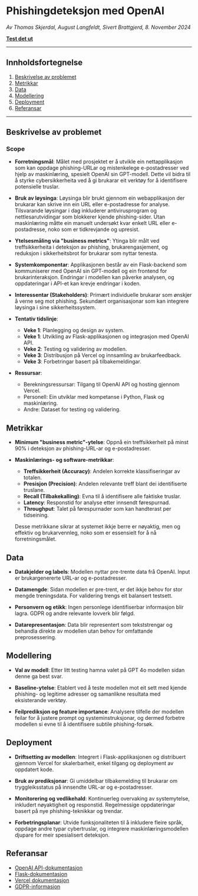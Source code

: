 # Phishingdeteksjon med OpenAI

*Av Thomas Skjerdal, August Langfeldt, Sivert Brattgjerd, 8. November 2024*

**[Test det ut](https://phishing-analyzer.skjerdal.me/)**

---

## Innholdsfortegnelse
1. [Beskrivelse av problemet](#beskriv-problemet)
2. [Metrikkar](#metrikkar)
3. [Data](#data)
4. [Modellering](#modellering)
5. [Deployment](#deployment)
6. [Referansar](#referansar)

---

## Beskrivelse av problemet

### Scope

- **Forretningsmål**: Målet med prosjektet er å utvikle ein nettapplikasjon som kan oppdage phishing-URLar og mistenkelege e-postadresser ved hjelp av maskinlæring, spesielt OpenAI sin GPT-modell. Dette vil bidra til å styrke cybersikkerheita ved å gi brukarar eit verktøy for å identifisere potensielle truslar.

- **Bruk av løysinga**: Løysinga blir brukt gjennom ein webapplikasjon der brukarar kan skrive inn ein URL eller e-postadresse for analyse. Tilsvarande løysingar i dag inkluderer antivirusprogram og nettlesarutvidingar som blokkerer kjende phishing-sider. Utan maskinlæring måtte ein manuelt undersøkt kvar enkelt URL eller e-postadresse, noko som er tidkrevjande og upresist.

- **Ytelsesmåling via "business metrics"**: Ytinga blir målt ved treffsikkerheita i deteksjon av phishing, brukarengasjement, og reduksjon i sikkerheitsbrot for brukarar som nyttar tenesta.

- **Systemkomponentar**: Applikasjonen består av ein Flask-backend som kommuniserer med OpenAI sin GPT-modell og ein frontend for brukarinteraksjon. Endringar i modellen kan påverke analysen, og oppdateringar i API-et kan krevje endringar i koden.

- **Interessentar (Stakeholders)**: Primært individuelle brukarar som ønskjer å verne seg mot phishing. Sekundært organisasjonar som kan integrere løysinga i sine sikkerheitssystem.

- **Tentativ tidslinje**:
  - **Veke 1**: Planlegging og design av system.
  - **Veke 1**: Utvikling av Flask-applikasjonen og integrasjon med OpenAI API.
  - **Veke 2**: Testing og validering av modellen.
  - **Veke 3**: Distribusjon på Vercel og innsamling av brukarfeedback.
  - **Veke 3**: Forbetringar basert på tilbakemeldingar.

- **Ressursar**:
  - Berekningsressursar: Tilgang til OpenAI API og hosting gjennom Vercel.
  - Personell: Ein utviklar med kompetanse i Python, Flask og maskinlæring.
  - Andre: Dataset for testing og validering.

## Metrikkar

- **Minimum "business metric"-ytelse**: Oppnå ein treffsikkerheit på minst 90% i deteksjon av phishing-URL-ar og e-postadresser.

- **Maskinlærings- og software-metrikkar**:
  - **Treffsikkerheit (Accuracy)**: Andelen korrekte klassifiseringar av totalen.
  - **Presisjon (Precision)**: Andelen relevante treff blant dei identifiserte truslane.
  - **Recall (Tilbakekalling)**: Evna til å identifisere alle faktiske truslar.
  - **Latency**: Responstid for analyse etter innsendt førespurnad.
  - **Throughput**: Talet på førespurnader som kan handterast per tidseining.

  Desse metrikkane sikrar at systemet ikkje berre er nøyaktig, men og effektiv og brukarvennleg, noko som er essensielt for å nå forretningsmålet.

## Data

- **Datakjelder og labels**: Modellen nyttar pre-trente data frå OpenAI. Input er brukargenererte URL-ar og e-postadresser.

- **Datamengde**: Sidan modellen er pre-trent, er det ikkje behov for stor mengde treningsdata. For validering trengs eit balansert testsett.

- **Personvern og etikk**: Ingen personlege identifiserbar informasjon blir lagra. GDPR og andre relevante lovverk blir følgd.

- **Datarepresentasjon**: Data blir representert som tekststrengar og behandla direkte av modellen utan behov for omfattande preprosessering.

## Modellering

- **Val av modell**: Etter litt testing hamna valet på GPT 4o modellen sidan denne ga best svar.

- **Baseline-ytelse**: Etablert ved å teste modellen mot eit sett med kjende phishing- og legitime adresser og samanlikne resultata med eksisterande verktøy.

- **Feilprediksjon og feature importance**: Analysere tilfelle der modellen feilar for å justere prompt og systeminstruksjonar, og dermed forbetre modellen si evne til å identifisere subtile phishing-forsøk.

## Deployment

- **Driftsetting av modellen**: Integrert i Flask-applikasjonen og distribuert gjennom Vercel for skalerbarheit, enkel tilgang og deployment av oppdatert kode.

- **Bruk av prediksjonar**: Gi umiddelbar tilbakemelding til brukarar om tryggleiksstatus på innsendte URL-ar og e-postadresser.

- **Monitorering og vedlikehald**: Kontinuerleg overvaking av systemytelse, inkludert nøyaktigheit og responstid. Regelmessige oppdateringar basert på nye phishing-teknikkar og trendar.

- **Forbetringsplanar**: Utvide funksjonaliteten til å inkludere fleire språk, oppdage andre typar cybertruslar, og integrere maskinlæringsmodellen djupare for meir spesialisert deteksjon.

## Referansar

- [OpenAI API-dokumentasjon](https://platform.openai.com/docs/)
- [Flask-dokumentasjon](https://flask.palletsprojects.com)
- [Vercel dokumentasjon](https://vercel.com/docs)
- [GDPR-informasjon](https://gdpr-info.eu/)
